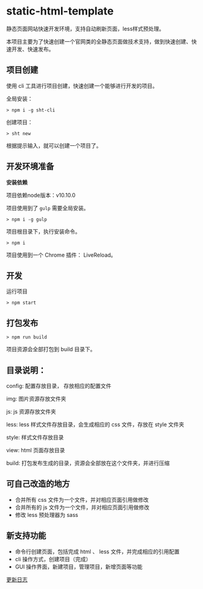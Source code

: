 # static-html-template

静态页面网站快速开发环境，支持自动刷新页面，less样式预处理。

本项目主要为了快速创建一个官网类的全静态页面做技术支持，做到快速创建、快速开发、快速发布。

## 项目创建

使用 cli 工具进行项目创建，快速创建一个能够进行开发的项目。

全局安装：

```shell
> npm i -g sht-cli
```

创建项目：

```shell
> sht new
```

根据提示输入，就可以创建一个项目了。

## 开发环境准备

**安装依赖**

项目依赖node版本：v10.10.0

项目使用到了 `gulp` 需要全局安装。

```shell
> npm i -g gulp
```

项目根目录下，执行安装命令。

```shell
> npm i
```

项目使用到一个 Chrome 插件： LiveReload。

## 开发

运行项目

```shell
> npm start
```

## 打包发布

```shell
> npm run build
```

项目资源会全部打包到 build 目录下。

## 目录说明：

config: 配置存放目录， 存放相应的配置文件

img: 图片资源存放文件夹

js: js 资源存放文件夹

less: less 样式文件存放目录，会生成相应的 css 文件，存放在 style 文件夹

style: 样式文件存放目录

view: html 页面存放目录

build: 打包发布生成的目录，资源会全部放在这个文件夹，并进行压缩

## 可自己改造的地方

- 合并所有 css 文件为一个文件，并对相应页面引用做修改
- 合并所有的 js 文件为一个文件，并对相应页面引用做修改
- 修改 less 预处理器为 sass

## 新支持功能

- 命令行创建页面，包括完成 html 、 less 文件，并完成相应的引用配置
- cli 操作方式，创建项目（完成）
- GUI 操作界面，新建项目，管理项目，新增页面等功能

[更新日志](./CHANGELOG.md)
